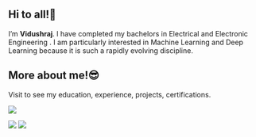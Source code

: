 ## Hi to all!👋

I’m **Vidushraj**. I have completed my bachelors in Electrical and Electronic Engineering . I am particularly interested in Machine Learning and Deep Learning because it is such a rapidly evolving discipline.

## More about me!😎
Visit to see my education, experience, projects, certifications.

[<img target="_blank" src="https://img.icons8.com/dusk/64/000000/internet.png">](https://vidushraj.herokuapp.com/)

[<img target="_blank" src="https://img.icons8.com/doodle/64/000000/linkedin-circled.png"/>](https://www.linkedin.com/in/vidushraj5/)  [<img src="https://img.icons8.com/dusk/64/000000/medium-new.png"/>](https://medium.com/@vidushraj5)
